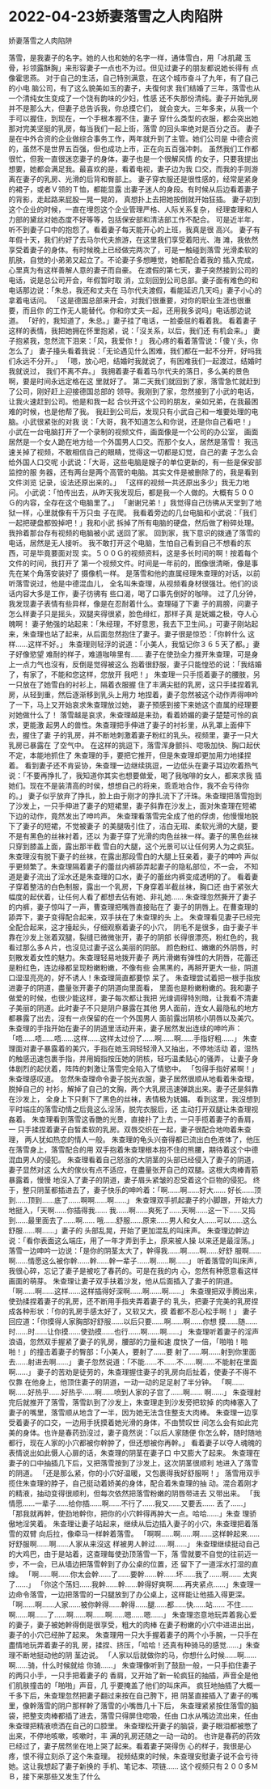 # 2022-04-23娇妻落雪之人肉陷阱



娇妻落雪之人肉陷阱



落雪，是我妻子的名字。她的人也和她的名字一样，通体雪白，用「冰肌藏 玉骨，衫领露酥胸」来形容妻子一点也不为过。但见过妻子的朋友都说她长得有 点像霍思燕。 对于自己的生活，自己特別满意，在这个城市奋斗了九年，有了自己的小电 脑公司，有了这么貌美如玉的妻子，夫復何求 我们结婚了三年，落雪也从一个清纯女生变成了一个饶有韵味的少妇，性感 还不失那份清纯。妻子开始乳房并不是那么大，但妻子总告诉我，你总摸它们， 就会变大。三年多来，从我一个手可以握住，到现在，一个手根本握不住，妻子 穿什么类型的衣服，都会突出她那对完美坚挺的乳房，每当我们一起上街，落雪 的回头率绝对是百分之百。 妻子是在中外合资的企业做综合事务工作，两年就升到了主管。她们公司是 中德合资的，虽然不是世界五百强，但也成功上市，正在向五百强冲刺。 虽然我们工作都很忙，但我一直很迷恋妻子的身体，妻子也是一个很解风情 的女子，只要我提出想要，她都会满足我。最喜欢的是，看着电视，妻子边为我 口交，而我的手则游离在妻子的乳房、光滑的后背和臀部上。 妻子穿衣服还是很性感的，经常是紧身的裙子，或者Ｖ领的Ｔ恤，都能显露 出妻子迷人的身段。有时候从后边看着妻子的背影，走起路来屁股一晃一晃的， 真想扑上去把她按倒就开始狂插。 妻子初到这个企业的时候，一直在埋怨这个企业管理严格、人际关系复杂， 经理查理和人力部的黛丝对她态度不好等等，包括保安部和清洁部工作不配合。 可是近半年，听不到妻子口中的抱怨了。看着妻子每天能开心的上班，我真是很 高兴。 妻子有年假十天，我们约好了去马尔代夫旅游，在这里我们享受着阳光、海 滩，我依然享受着妻子的身体。有时候晚上已经做完两次了，可是一触碰到落雪 光滑柔软的肌肤，自觉的小弟弟又起立了。不论妻子多想睡觉，她都配合着我的 插入完成，心里真为有这样善解人意的妻子而自豪。 在渡假的第七天，妻子突然接到公司的电话，说是总公司开会，年假暂时取 消，立刻回到公司总部。妻子面有难色的和电话那边说：「朱总，我还和丈夫在 马尔代夫渡假，看能延迟几天吗」妻子小心的拿着电话问。 「这是德国总部来开会，对我们很重要，对你的职业生涯也很重要，而且你 的工作无人能替代。你和你丈夫一起，还用我多说吗」电话那边说道。 「好的，我知道了，朱总。」妻子挂了电话，一脸委屈的看着我。 看着妻子这样的表情，我把她拥在怀里抱紧，说：「沒关系，以后，我们还 有机会来。」 妻子抱紧我，忽然流下泪来：「风，我爱你！」 我心疼的看着落雪说：「傻丫头，你怎么了」 妻子擡头看着我说：「无论遇见什么困难，我们都在一起不分开，好吗我 们永远不分开。」 「嗯，放心吧，结婚时我就说了，有困难我们一起渡过，结婚时我就说过， 我们不离不弃。」 我拥着妻子看着马尔代夫的落日，多么美的景色啊，要是时间永远定格在这 里就好了。 第二天我们就回到了家，落雪急忙就赶到了公司，刚好赶上迎接德国总部的 领导。我刚到了家，忽然接到了小武的电话，让我火速赶到公司。他是和我一起 合伙开这个公司的朋友，亲如兄弟，在我最困难的时候，也是他帮了我。 我赶到公司后，发现只有小武自己和一堆要处理的电脑。小武很紧张的对我 说：「大哥，我不知道怎么和你说，还是你自己看吧！」 小武在一台电脑打开了一个录制的视频文件，画面像是一个公司的办公室， 画面居然是一个女人跪在地方给一个外国男人口交。而那个女人，居然是落雪！ 我迅速关掉了视频，不敢相信自己的眼睛，觉得这一切都是幻觉，自己的妻 子怎么会给外国人口交呢 小武说：「大哥，这些电脑是嫂子的单位更新的，有一些是保安部监控的服 务器，还有两台是两个高管的电脑。其实文件是被删除了的，我是看到文件浏览 记录，设法还原出来的。」 「这样的视频一共还原出多少」我无力地问。 小武说：「怕传出去，从昨天我发现后，都是我一个人做的。大概有５００ Ｇ的内容，全存在这个电脑里了。」 「谢谢兄弟！」我觉得自己彷彿从天堂到了地狱一样，心里就像有千万只虫 子在爬。 我看着旁边的几台电脑和小武说：「我们一起把硬盘都毁掉吧！」我和小武 拆掉了所有电脑的硬盘，然后做了粉碎处理。我拎着那台存有视频的电脑被小武 送回了家。 回到家，我下意识的拨通了落雪的电话，居然是无人接听。 我不敢打开这个电脑，生怕自己看到自己不想看的东西，可是毕竟要面对现 实。５００Ｇ的视频资料，这是多长时间的啊！按着每个文件的时间，我打开了 第一个视频文件。时间是一年前的，图像很清晰，像是事先在某个角落安装好了 摄像机一样。 是落雪和他的直属经理朱查理的对话，以前听落雪说过，他是中德混血儿， 全名叫朱查理，从视频看身材很强壮。他们的谈话内容大多是工作，妻子彷彿有 些口渴，喝了口事先倒好的咖啡。 过了几分钟，我发现妻子表情有些异样，像是在忍耐着什么。查理碰了下妻 子的肩膀，问妻子怎么样妻子只是摇头，双腿夹得很紧，脸色绯红，那样子真 是妩媚之极，夺人心魄啊！ 妻子勉强的站起来：「朱经理，不好意思，我去下卫生间。」可妻子刚站起 来，朱查理也站了起来，从后面忽然抱住了妻子。妻子很是惊恐：「你幹什么 这样……这样不好。」 朱查理则轻浮的说道：「小美人，我惦记你３６５天了都。」妻子好像慾望 难耐的样子，难道咖啡里有…… 妻子在使劲全力推开朱查理，可是身上一点力气也沒有，反倒是觉得被这么 抱着很舒服，妻子只能惶恐的说：「我结婚了，有家了，不能和您这样，您放开 我吧！」 朱查理一只手揽着妻子的腰肢，另一只放在了她雪白的衬衫上，隔着衣服握 住了丰满尖挺的乳房，这只手揉捏着乳房，从轻到重，然后逐渐移到乳头上用力 地捏着，妻子忽然被这个动作弄得呻吟了一下，马上又开始哀求朱查理放过她， 妻子预感到接下来她这个直属的经理要对她做什么了！ 落雪越是哀求，朱查理越是来劲，看着娇媚的妻子楚楚可怜的哀求，更能激 起男人的兽性。朱查理把手伸进了妻子的衬衫里，从乳罩上面伸下去，握住了妻 子的乳房，并不断地刺激着妻子粉红的乳头。视频里，妻子一只大乳房已暴露在 了空气中。 在这样的挑逗下，落雪浑身颤抖、唿吸加快、胸口起伏不定，本能地抓住了 朱查理的手，要把它推开，但是朱查理却更加用力地揉捏着。 看到妻子还不肯妥协，朱查理一边继续挑逗，一边低头在妻子耳边吹着热气 说：「不要再挣扎了，我知道你其实也想要做爱，喝了我咖啡的女人，都来求我 插她们。现在不是装清高的时侯，想想自己的将来，乖乖地合作，我不会亏待你 的。」 妻子似乎放弃了挣扎，脸上由于刚才的挣扎流下了汗珠。朱查理把落雪抱到 了沙发上，一只手伸进了妻子的短裙里，妻子斜靠在沙发上，面对朱查理在短裙 下边的动作，竟然发出了呻吟声。 朱查理看落雪完全成了他的俘虏，他慢慢地脱下了妻子的短裙，不觉被妻子 的美腿吸引住了，洁白无瑕、柔软光滑的大腿，要不是有黑色的丝袜衬着，还以 为妻子穿了光滑的肉色丝袜一样。妻子的黑色丝袜只穿到膝盖上面，露出那半截 雪白的大腿，这个光景可以让任何男人为之疯狂。 朱查理沒有脱下妻子的丝袜，在露出那段雪白的大腿上狂亲着，妻子的呻吟 声似乎更频繁了。朱查理隔着妻子的蕾丝内裤舔弄起妻子的隐私部位，不一会， 不知道是妻子流出了淫水还是朱查理的口水，妻子的蕾丝内裤变成透明的了。 看着妻子穿着整洁的白色制服，露出一个乳房，下身穿着半截丝袜，胸口还 由于紧张大幅度的起伏着，让任何人看了都想去佔有她、非礼她…… 朱查理忽然撕开了妻子的内裤，妻子惊叫了一声，曹查理把嘴唇直接贴在了 妻子的阴唇上。在曹查理的舔弄下，妻子变得配合起来，双手扶在了朱查理的头 上。 朱查理看见妻子已经完全配合起来，这才擡起头，仔细观察着妻子的小穴， 阴毛不是很多，由于妻子半靠在沙发上张着双腿，裂缝已微微张开，妻子的阴部 长得很漂亮，粉红色的，我看过那么多Ａ片，也沒见过妻子这么美丽的阴部。 颜色粉红、嫩嫩的外阴唇，时刻散发着女性的魅力。朱查理轻易地拨开妻子 两片滑嫩有弹性的大阴唇，花蕾还是粉红色，连边缘都呈现粉嫩粉嫩，不像有些 会黑黑的，再掰开更大一些，阴道口湿湿亮亮的，好不诱人！朱查理简直都要惊 呆了。 朱查理尝试着把一根手指放进妻子的阴道，盡量张开妻子的阴道向里面看， 里面也是粉嫩粉嫩的。我和妻子做爱的时候，也很少能这样，妻子每次都让我把 光缐调得特別暗，让我看不清妻子美丽的阴道。此时妻子不只是阴户暴露在其他 男人面前，连女人最隐私的地方都暴露了出去，沒有一点保留的在一个外国男人 面前露出阴核小阴唇以及美穴。 朱查理的手指开始在妻子的阴道里活动开来，妻子居然发出连续的呻吟声： 「唔……唔……唔……这样……这样太过份了……啊……啊……手指好粗……」 朱查理面对妻子暴露着的美穴，手指在她玉洞轻轻滑入又抽出，不停地活动 着，湿热的触感迅速包裹手指，并用姆指按压她的阴核，轻巧温柔贴心的骚弄， 让妻子身体剧烈的起伏着，阵阵的刺激让落雪完全陷入了情慾中。 「包得手指好紧啊！」朱查理感叹道。 忽然朱查理命令妻子脱光衣服，妻子居然很顺从地看着朱查理，脱掉自己的 衬衫，解掉了自己的文胸，两个大乳房迅速弹跳出来。妻子还是斜靠在沙发上， 全身上下只剩下了黑色的丝袜，表情极为妩媚。 看到这里，我沒想到平时端庄的落雪动情之后竟这么淫荡，脱完衣服后，还 主动打开双腿让朱查理视姦着。 朱查理看到落雪这香艷的光景，直接扑了上去，一只手揽着妻子的香肩，一 只手揉捏着妻子白皙柔软的乳房。双唇交织在一起，妻子很配合地吻着朱查理， 两人犹如热恋的情人一般。 朱查理的龟头兴奋得都已流出白色液体了，他压在落雪身上，落雪配合的用 双手抱着朱查理根本抱不住的熊腰，期待着这个中德混血男人的侵犯。 朱查理看着自己怒涨的大阴茎的头部已经侵入了妻子的阴道，妻子显然对这 么大的傢伙有点不适应，在盡量张开自己的双腿。这根大肉棒青筋暴露着，慢慢 地沒入了妻子的阴道，妻子眉头紧皱的忍受着这个巨物的侵犯。 终于，整只阴茎都插进去了，妻子快乐的呻吟着：「啊……啊……好大…… 好长……顶到……顶到……底了……啊啊……啊……」 朱查理双手抓起妻子的小脚跟，开始大力地挺入，「天啊……你插得我…… 我……啊……爽死了……天啊……这一下……又捣到……最里面去了……啊…… 哦……舒服……原来……男人和女人……可以……这么舒服……啊……」妻子的 头部乱晃，开始了更加混乱的叫床声。 朱查理边幹边说：「看你表面这么端庄，用了一年才弄到手上，原来被人操 以来还是最淫荡。」 落雪一边呻吟一边说：「是你的阴茎太大了，幹得我……啊……啊……好舒 服啊……啊……情愿这么被你幹……幹……幹一辈子……啊……啊……」 听着落雪的叫床声，我很心碎，忘记了妻子是被吃了春药的。可是在我的内 心，忽然有种愿意看这样画面的萌芽。 朱查理让妻子双手扶着沙发，他从后面插入了妻子的阴道。 「啊……啊……这样……这样插得好深啊……啊……啊……」 朱查理把双手腾出来，使劲揉捏着妻子的乳房，还不断用手指夹弄着妻子的 乳头，把妻子完美的乳房捏成各种形状：「你的乳房手感太好了，又软又大，摸 着都不忍心松手啊！」 妻子回应道：「你摸得人家胸部好舒服……以后只要……啊……啊……你想 摸……随……时……时……让你摸……使劲摸……也行……啊……啊……」 朱查理听着妻子的淫声浪语，忽然双手握紧了妻子的乳房，腰部的力量和速 度快了一倍，「啪啪！啪啪！」的撞击着妻子的臀部：「小美人，要射了……要 射了……啊……射到你里面去……射进去啊……」 妻子忽然说道：「不能……不……不……啊……不能射在里面啊……」 妻子的苦劝是徒劳的，朱查理握住妻子的乳房向后扯着，使妻子不得不仅靠 在他身上，他顶住妻子的阴道，一动一动的足足射了半分钟。 「啊……啊……好热乎……好热乎……啊……喷到人家的子宫了……啊…… 啊……」 朱查理射完后就推开了落雪，落雪趴到了沙发上，朱查理走到沙发旁把软掉 的肉棒塞入了妻子的嘴里，落雪顺从地含了一半，因为她无法含住整支大肉棒。 朱查理一边享受着妻子的口交，一边用手抚摸着她光滑的身体，不由赞叹世 间怎么会有如此完美的身体。也许是春药劲沒过，妻子竟然说：「以后人家随便 你怎么幹，随时随地都行，现在人家的小穴都被你幹肿了，但还想被你再幹。」 看着妻子以夺人魂魄的表情说出如此慑人心扉的话，朱查理的阴茎在妻子口 中又膨大了起来。 朱查理在妻子的口中抽插几下后，又把落雪按到了沙发上，这次阴茎很顺利 地进入了落雪的阴道。 「还是那么紧，你的小穴好温暖，又包裹得我好舒服啊！」 落雪用双手揽住朱查理的脖子，自己挺动着娇美的身体，配合着朱查理的抽 动。混合着刚才的精液，抽动变得很顺利，但每次依然把落雪粉嫩的阴唇带进去 又带出来。 「我情愿……一辈子……给你插……啊……不行了……我又……又要丢…… 丢了……」 「那我就再幹，使劲地幹你，把你的小穴幹得再肿大一点。哈哈……」朱查 理骄傲地淫笑着。 朱查理让妻子站起来，继续从后边插入妻子的小穴，朱查理把着落雪的双臂 向后拉，像牵马一样幹着落雪。 「啊啊……啊……啊……这样幹起来……好舒服啊……啊……人家从来沒这 样被男人幹过……啊……」 朱查理继续挺动自己的大鸡巴，由于是站着，这查理每使劲顶落雪一下，落 雪就要不自觉的往前迈一步，不一会，已从墙边把落雪幹到了办公桌的位置，还 留下了一道淫水打湿的直缐。 「啊……啊……你太会幹……了……要幹……幹……坏……我了……啊…… 太爽了……」 「你这个荡妇……我幹……幹……幹得好爽啊……再夹紧点……」朱查理一 边命令落雪，一边把落雪的一只腿放到了办公桌上，这样能让他插入得更深。 「啊……啊……人家……被你幹得……幹得……腿……都……快……站…… 不住……啊……啊……了……啊……啊……啊……嗯……嗯……」 朱查理恣意地玩弄着我心爱的妻子，妻子被她幹得倒是很享受，粗大的肉棒 在妻子粉嫩的小穴中进进出出，妻子的小穴已经肿了起来。 朱查理用一只大手握着妻子的两个小手腕，一只手在盡情地玩弄着妻子的乳 房，揉捏、挤压，「哈哈！还真有种骑马的感觉……」朱查理不断地挺动他的阴 茎边说。 「人家以后就做你的马，你想什么时候……啊……啊……骑，什么时候就给 你骑……」 朱查理像听到了鼓励一般，一只手掐住妻子的两只小手，一只手把着妻子的 香肩，又开始了新一轮疯狂的抽插，声音全是他们肌肤撞击的「啪啪」声音，几 乎要掩盖了他们的叫床声。 疯狂地抽插了大概一千多下后，朱查理忽然把妻子翻过来按在自己胯下，把 阴茎直接插入了妻子的嘴里，像幹落雪的阴户那样幹了落雪的小嘴唇几十下后， 朱查理紧紧按住落雪的脑袋，把整支肉棒都插了进去，落雪只得屏住唿吸，任由 口水从嘴边流出来，任由朱查理把精液喷洒在自己的口腔里。 朱查理松开妻子的脑袋，妻子眼泪都被憋了出来，不停地咳嗽，咳嗽时，丰 满的乳房还随之一动一动的。 也许是春药的药效已经过了，妻子居然坐在地上哭了起来。看着妻子哭得伤 心的样子，我很是心疼，恨不得立刻杀了这个朱查理。 视频结束的时候，朱查理安慰妻子说不会亏待她。这让我想起了妻子新换的 手机、笔记本、项链…… 这个视频只有２００多ＭＢ，接下来那些又发生了什么


